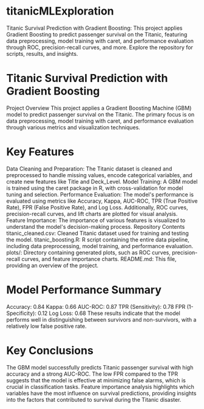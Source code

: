 # titanicMLExploration
Titanic Survival Prediction with Gradient Boosting: This project applies Gradient Boosting to predict passenger survival on the Titanic, featuring data preprocessing, model training with caret, and performance evaluation through ROC, precision-recall curves, and more. Explore the repository for scripts, results, and insights.

# Titanic Survival Prediction with Gradient Boosting
Project Overview
This project applies a Gradient Boosting Machine (GBM) model to predict passenger survival on the Titanic. The primary focus is on data preprocessing, model training with caret, and performance evaluation through various metrics and visualization techniques.

# Key Features
Data Cleaning and Preparation: The Titanic dataset is cleaned and preprocessed to handle missing values, encode categorical variables, and create new features like Title and Deck_Level.
Model Training: A GBM model is trained using the caret package in R, with cross-validation for model tuning and selection.
Performance Evaluation: The model's performance is evaluated using metrics like Accuracy, Kappa, AUC-ROC, TPR (True Positive Rate), FPR (False Positive Rate), and Log Loss. Additionally, ROC curves, precision-recall curves, and lift charts are plotted for visual analysis.
Feature Importance: The importance of various features is visualized to understand the model's decision-making process.
Repository Contents
titanic_cleaned.csv: Cleaned Titanic dataset used for training and testing the model.
titanic_boosting.R: R script containing the entire data pipeline, including data preprocessing, model training, and performance evaluation.
plots/: Directory containing generated plots, such as ROC curves, precision-recall curves, and feature importance charts.
README.md: This file, providing an overview of the project.

# Model Performance Summary
Accuracy: 0.84
Kappa: 0.66
AUC-ROC: 0.87
TPR (Sensitivity): 0.78
FPR (1-Specificity): 0.12
Log Loss: 0.68
These results indicate that the model performs well in distinguishing between survivors and non-survivors, with a relatively low false positive rate.

# Key Conclusions
The GBM model successfully predicts Titanic passenger survival with high accuracy and a strong AUC-ROC.
The low FPR compared to the TPR suggests that the model is effective at minimizing false alarms, which is crucial in classification tasks.
Feature importance analysis highlights which variables have the most influence on survival predictions, providing insights into the factors that contributed to survival during the Titanic disaster.
